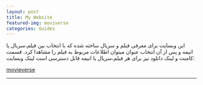 ```yaml
---
layout: post
title: My Website
featured-img: moviverse
categories: Guides
---
```


این وبسایت برای معرفی فیلم و سریال ساخته شده که با انتخاب بین فیلم،سریال یا انیمه و پس از آن انتخاب عنوان میتوان اطلاعات مربوط به فیلم را مشاهدا کرد.
قسمت کامنت و لینک دانلود نیز برای هر فیلم،سریال یا انیمه قابل دسترسی است
لینک وبسایت:

[movieverse](https://402521468.pythonanywhere.com/)


---


